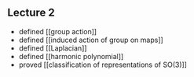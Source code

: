 ## Lecture 2
- defined [[group action]]
- defined [[induced action of group on maps]]
- defined [[Laplacian]]
- defined [[harmonic polynomial]]
- proved [[classification of representations of SO(3)]]